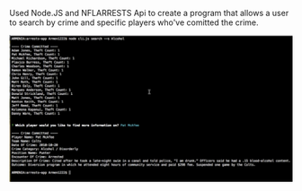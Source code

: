 Used Node.JS and NFLARRESTS Api to create a program that allows a user to search by crime and specific players who've comitted the crime. 

![](Images/demo.png)
